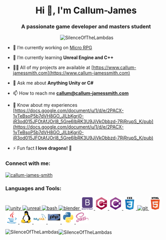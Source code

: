 <h1 align="center">Hi 👋, I'm Callum-James</h1>
<h3 align="center">A passionate game developer and masters student</h3>

<p align="center">&nbsp;<img src="https://github-readme-stats.vercel.app/api?username=SilenceOfTheLambdas&show_icons=true&theme=dark&locale=en" alt="SilenceOfTheLambdas" /></p>

- 🔭 I’m currently working on [Micro RPG](https://github.com/SilenceOfTheLambdas/micro-rpg)

- 🌱 I’m currently learning **Unreal Engine and C++**

- 👨‍💻 All of my projects are available at [https://www.callum-jamessmith.com](https://www.callum-jamessmith.com)

- 💬 Ask me about **Anything Unity or C#**

- 📫 How to reach me **callum@callum-jamessmith.com**

- 📄 Know about my experiences [https://docs.google.com/document/u/1/d/e/2PACX-1vTeBsoP5b7dVH8GO_JlLbKgrj0-iR3od015JFOtAfJOrl8_5Gre6IbRK3U9JjVkObbzd-7RjRrupS_K/pub](https://docs.google.com/document/u/1/d/e/2PACX-1vTeBsoP5b7dVH8GO_JlLbKgrj0-iR3od015JFOtAfJOrl8_5Gre6IbRK3U9JjVkObbzd-7RjRrupS_K/pub)

- ⚡ Fun fact **I love dragons! 🐲**

<h3 align="left">Connect with me:</h3>
<p align="left">
<a href="https://linkedin.com/in/callum-james-smith" target="blank"><img align="center" src="https://content.linkedin.com/content/dam/me/business/en-us/amp/brand-site/v2/bg/LI-Bug.svg.original.svg" alt="callum-james-smith" height="30" width="40" /></a>
</p>

<h3 align="left">Languages and Tools:</h3>
<p align="left"> 
<a href="https://unity.com/" target="_blank"> <img src="https://www.vectorlogo.zone/logos/unity3d/unity3d-icon.svg" alt="unity" width="40" height="40"/> </a> <a href="https://unrealengine.com/" target="_blank"> <img src="https://raw.githubusercontent.com/kenangundogan/fontisto/036b7eca71aab1bef8e6a0518f7329f13ed62f6b/icons/svg/brand/unreal-engine.svg" alt="unreal" width="40" height="40"/> </a>
<a href="https://www.gnu.org/software/bash/" target="_blank"> <img src="https://www.vectorlogo.zone/logos/gnu_bash/gnu_bash-icon.svg" alt="bash" width="40" height="40"/> </a> <a href="https://www.blender.org/" target="_blank"> <img src="https://download.blender.org/branding/community/blender_community_badge_white.svg" alt="blender" width="40" height="40"/> </a> <a href="https://getbootstrap.com" target="_blank"> <img src="https://raw.githubusercontent.com/devicons/devicon/master/icons/bootstrap/bootstrap-plain-wordmark.svg" alt="bootstrap" width="40" height="40"/> </a> <a href="https://www.w3schools.com/cpp/" target="_blank"> <img src="https://raw.githubusercontent.com/devicons/devicon/master/icons/cplusplus/cplusplus-original.svg" alt="cplusplus" width="40" height="40"/> </a> <a href="https://www.w3schools.com/cs/" target="_blank"> <img src="https://raw.githubusercontent.com/devicons/devicon/master/icons/csharp/csharp-original.svg" alt="csharp" width="40" height="40"/> </a> <a href="https://www.w3schools.com/css/" target="_blank"> <img src="https://raw.githubusercontent.com/devicons/devicon/master/icons/css3/css3-original-wordmark.svg" alt="css3" width="40" height="40"/> </a> <a href="https://git-scm.com/" target="_blank"> <img src="https://www.vectorlogo.zone/logos/git-scm/git-scm-icon.svg" alt="git" width="40" height="40"/> </a> <a href="https://www.w3.org/html/" target="_blank"> <img src="https://raw.githubusercontent.com/devicons/devicon/master/icons/html5/html5-original-wordmark.svg" alt="html5" width="40" height="40"/> </a> <a href="https://www.java.com" target="_blank"> <img src="https://raw.githubusercontent.com/devicons/devicon/master/icons/java/java-original.svg" alt="java" width="40" height="40"/> </a> <a href="https://www.linux.org/" target="_blank"> <img src="https://raw.githubusercontent.com/devicons/devicon/master/icons/linux/linux-original.svg" alt="linux" width="40" height="40"/> </a> <a href="https://www.mysql.com/" target="_blank"> <img src="https://raw.githubusercontent.com/devicons/devicon/master/icons/mysql/mysql-original-wordmark.svg" alt="mysql" width="40" height="40"/> </a> <a href="https://www.php.net" target="_blank"> <img src="https://raw.githubusercontent.com/devicons/devicon/master/icons/php/php-original.svg" alt="php" width="40" height="40"/> </a> <a href="https://www.python.org" target="_blank"> <img src="https://raw.githubusercontent.com/devicons/devicon/master/icons/python/python-original.svg" alt="python" width="40" height="40"/> </a> <a href="https://sass-lang.com" target="_blank"> <img src="https://raw.githubusercontent.com/devicons/devicon/master/icons/sass/sass-original.svg" alt="sass" width="40" height="40"/> </a></p>

<p><img align="left" src="https://github-readme-stats.vercel.app/api/top-langs?username=SilenceOfTheLambdas&show_icons=true&theme=dark&locale=en&layout=compact" alt="SilenceOfTheLambdas" /></p>
<p><img align="center" src="https://github-readme-streak-stats.herokuapp.com/?user=SilenceOfTheLambdas&theme=dark" alt="SilenceOfTheLambdas" /></p>
